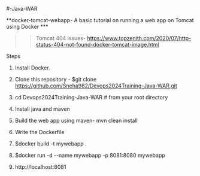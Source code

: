 #-Java-WAR

**docker-tomcat-webapp- A basic tutorial on running a web app on Tomcat using Docker ***


>>Tomcat 404 issues- https://www.topzenith.com/2020/07/http-status-404-not-found-docker-tomcat-image.html

Steps

1. Install Docker.

2. Clone this repository - $git clone https://github.com/Sneha982/Devops2024Training-Java-WAR.git

3. cd Devops2024Training-Java-WAR # from your root directory

4. Install java and maven

5. Build the web app using maven-  mvn clean install

6. Write the Dockerfile

7. $docker build -t mywebapp .

8. $docker run -d --name mywebapp -p 8081:8080 mywebapp

9. http://localhost:8081
